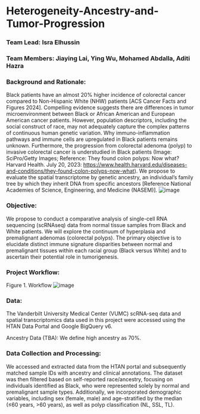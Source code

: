 # Heterogeneity-Ancestry-and-Tumor-Progression
### Team Lead: Isra Elhussin

### Team Members: Jiaying Lai, Ying Wu, Mohamed Abdalla, Aditi Hazra

### Background and Rationale:
Black patients have an almost 20% higher incidence of colorectal cancer compared to Non-Hispanic White (NHW) patients [ACS Cancer Facts and Figures 2024]. Compelling evidence suggests there are differences in tumor microenvironment between Black or African American and European American cancer patients. However, population descriptors, including the social construct of race, may not adequately capture the complex patterns of continuous human genetic variation. Why immuno-inflammation pathways and immune cells are upregulated in Black patients remains unknown. Furthermore, the progression from colorectal adenoma (polyp) to invasive colorectal cancer is understudied in Black patients (Image: SciPro/Getty Images; Reference: They found colon polyps: Now what? Harvard Health. July 20, 2023: https://www.health.harvard.edu/diseases-and-conditions/they-found-colon-polyps-now-what). We propose to evaluate the spatial transcriptome by genetic ancestry, an individual’s family tree by which they inherit DNA from specific ancestors [Reference National Academies of Science, Engineering, and Medicine (NASEM)]. 
![image](https://github.com/user-attachments/assets/d7e7f0b4-d6bc-4a73-bf41-dfa5d9052b9d)

### Objective: 
We propose to conduct a comparative analysis of single-cell RNA sequencing (scRNAseq) data from normal tissue samples from Black and White patients. We will explore the continuum of hyperplasia and premalignant adenomas (colorectal polyps). The primary objective is to elucidate distinct immune signature disparities between normal and premalignant tissues within each racial group (Black versus White) and to ascertain their potential role in tumorigenesis.

### Project Workflow:

Figure 1.  Workflow
![image](https://github.com/user-attachments/assets/23678e30-6083-4564-856e-37fc3daca475)


### Data:
The Vanderbilt University Medical Center (VUMC) scRNA-seq data and spatial transcriptomics data used in this project were accessed using the HTAN Data Portal and Google BigQuery v6.

Ancestry Data (TBA):
We define high ancestry as 70%.

### Data Collection and Processing:

We accessed and extracted data from the HTAN portal and subsequently matched sample IDs with ancestry and clinical annotations. The dataset was then filtered based on self-reported race/ancestry, focusing on individuals identified as Black, who were represented solely by normal and premalignant sample types. Additionally, we incorporated demographic variables, including sex (female, male) and age-stratified by the median (≤60 years, >60 years), as well as polyp classification (NL, SSL, TL).
